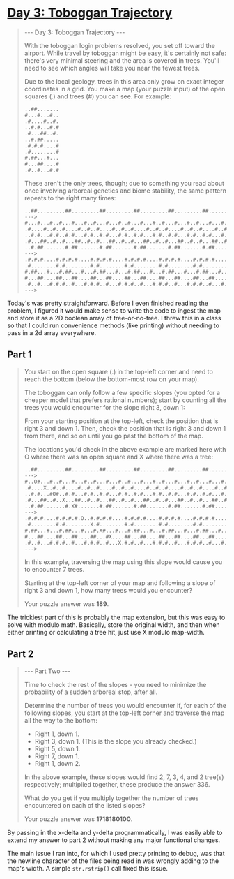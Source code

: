 # [Day 3: Toboggan Trajectory](https://adventofcode.com/2020/day/3)
> --- Day 3: Toboggan Trajectory ---
>
> With the toboggan login problems resolved, you set off toward the airport. While travel by toboggan might be easy, it's certainly not safe: there's very minimal steering and the area is covered in trees. You'll need to see which angles will take you near the fewest trees.
>
> Due to the local geology, trees in this area only grow on exact integer coordinates in a grid. You make a map (your puzzle input) of the open squares (.) and trees (#) you can see. For example:
>```
> ..##.......
> #...#...#..
> .#....#..#.
> ..#.#...#.#
> .#...##..#.
> ..#.##.....
> .#.#.#....#
> .#........#
> #.##...#...
> #...##....#
> .#..#...#.#
>```
> These aren't the only trees, though; due to something you read about once involving arboreal genetics and biome stability, the same pattern repeats to the right many times:
>```
> ..##.........##.........##.........##.........##.........##.......  --->
> #...#...#..#...#...#..#...#...#..#...#...#..#...#...#..#...#...#..
> .#....#..#..#....#..#..#....#..#..#....#..#..#....#..#..#....#..#.
> ..#.#...#.#..#.#...#.#..#.#...#.#..#.#...#.#..#.#...#.#..#.#...#.#
> .#...##..#..#...##..#..#...##..#..#...##..#..#...##..#..#...##..#.
> ..#.##.......#.##.......#.##.......#.##.......#.##.......#.##.....  --->
> .#.#.#....#.#.#.#....#.#.#.#....#.#.#.#....#.#.#.#....#.#.#.#....#
> .#........#.#........#.#........#.#........#.#........#.#........#
> #.##...#...#.##...#...#.##...#...#.##...#...#.##...#...#.##...#...
> #...##....##...##....##...##....##...##....##...##....##...##....#
> .#..#...#.#.#..#...#.#.#..#...#.#.#..#...#.#.#..#...#.#.#..#...#.#  --->
>```

Today's was pretty straightforward. Before I even finished reading the problem, I figured it would make sense to write the code to ingest the map and store it as a 2D boolean array of tree-or-no-tree. I threw this in a class so that I could run convenience methods (like printing) without needing to pass in a 2d array everywhere.

## Part 1
> You start on the open square (.) in the top-left corner and need to reach the bottom (below the bottom-most row on your map).
>
> The toboggan can only follow a few specific slopes (you opted for a cheaper model that prefers rational numbers); start by counting all the trees you would encounter for the slope right 3, down 1:
>
> From your starting position at the top-left, check the position that is right 3 and down 1. Then, check the position that is right 3 and down 1 from there, and so on until you go past the bottom of the map.
>
> The locations you'd check in the above example are marked here with O where there was an open square and X where there was a tree:
>```
> ..##.........##.........##.........##.........##.........##.......  --->
> #..O#...#..#...#...#..#...#...#..#...#...#..#...#...#..#...#...#..
> .#....X..#..#....#..#..#....#..#..#....#..#..#....#..#..#....#..#.
> ..#.#...#O#..#.#...#.#..#.#...#.#..#.#...#.#..#.#...#.#..#.#...#.#
> .#...##..#..X...##..#..#...##..#..#...##..#..#...##..#..#...##..#.
> ..#.##.......#.X#.......#.##.......#.##.......#.##.......#.##.....  --->
> .#.#.#....#.#.#.#.O..#.#.#.#....#.#.#.#....#.#.#.#....#.#.#.#....#
> .#........#.#........X.#........#.#........#.#........#.#........#
> #.##...#...#.##...#...#.X#...#...#.##...#...#.##...#...#.##...#...
> #...##....##...##....##...#X....##...##....##...##....##...##....#
> .#..#...#.#.#..#...#.#.#..#...X.#.#..#...#.#.#..#...#.#.#..#...#.#  --->
>```
> In this example, traversing the map using this slope would cause you to encounter 7 trees.
>
> Starting at the top-left corner of your map and following a slope of right 3 and down 1, how many trees would you encounter?
>
> Your puzzle answer was **189**.

The trickiest part of this is probably the map extension, but this was easy to solve with modulo math. Basically, store the original width, and then when either printing or calculating a tree hit, just use X modulo map-width.

## Part 2
> --- Part Two ---
>
> Time to check the rest of the slopes - you need to minimize the probability of a sudden arboreal stop, after all.
>
> Determine the number of trees you would encounter if, for each of the following slopes, you start at the top-left corner and traverse the map all the way to the bottom:
>
>- Right 1, down 1.
>- Right 3, down 1. (This is the slope you already checked.)
>- Right 5, down 1.
>- Right 7, down 1.
>- Right 1, down 2.
>
> In the above example, these slopes would find 2, 7, 3, 4, and 2 tree(s) respectively; multiplied together, these produce the answer 336.
>
> What do you get if you multiply together the number of trees encountered on each of the listed slopes?
>
> Your puzzle answer was **1718180100**.

By passing in the x-delta and y-delta programmatically, I was easily able to extend my answer to part 2 without making any major functional changes.

The main issue I ran into, for which I used pretty printing to debug, was that the newline character of the files being read in was wrongly adding to the map's width. A simple `str.rstrip()` call fixed this issue.